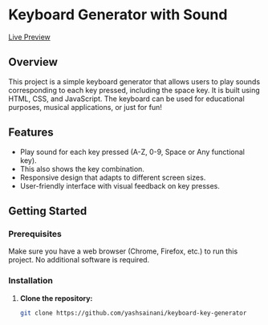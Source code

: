 # Keyboard Generator with Sound

[Live Preview](https://yashsainani.github.io/keyboard-key-generator/)

## Overview

This project is a simple keyboard generator that allows users to play sounds corresponding to each key pressed, including the space key. It is built using HTML, CSS, and JavaScript. The keyboard can be used for educational purposes, musical applications, or just for fun!

## Features

- Play sound for each key pressed (A-Z, 0-9, Space or Any functional key).
- This also shows the key combination.
- Responsive design that adapts to different screen sizes.
- User-friendly interface with visual feedback on key presses.


## Getting Started

### Prerequisites

Make sure you have a web browser (Chrome, Firefox, etc.) to run this project. No additional software is required.

### Installation

1. **Clone the repository:**
   ```bash
   git clone https://github.com/yashsainani/keyboard-key-generator
